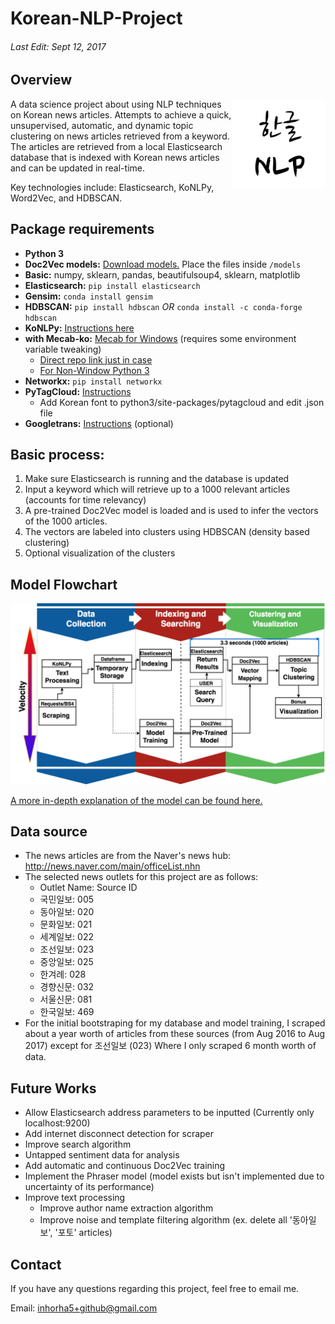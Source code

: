 # Korean-NLP-Project

###### Last Edit: Sept 12, 2017

## Overview

<img align="right" src="/Ko_NLP.png" width="150">

A data science project about using NLP techniques on Korean news articles. Attempts to achieve a quick, unsupervised, automatic, and dynamic topic clustering on news articles retrieved from a keyword. The articles are retrieved from a local Elasticsearch database that is indexed with Korean news articles and can be updated in real-time.

Key technologies include: Elasticsearch, KoNLPy, Word2Vec, and HDBSCAN.

## Package requirements
 * **Python 3**
 * **Doc2Vec models:** [Download models.](https://drive.google.com/open?id=0BzwG1B4-gvAfbTh0ZTR4Nk9GcFU) Place the files inside `/models`
 * **Basic:** numpy, sklearn, pandas, beautifulsoup4, sklearn, matplotlib
 * **Elasticsearch:** `pip install elasticsearch`
 * **Gensim:** `conda install gensim`
 * **HDBSCAN:** `pip install hdbscan` _OR_ `conda install -c conda-forge hdbscan`
 * **KoNLPy:** [Instructions here](http://konlpy.org/en/v0.4.4/install/)
 * **with Mecab-ko:** [Mecab for Windows](https://groups.google.com/d/msg/eunjeon/Dzohqj4n3QI/WytnB4oZAgAJ) (requires some environment variable tweaking)
    * [Direct repo link just in case](https://github.com/Pusnow/mecab-ko-msvc)
    * [For Non-Window Python 3](https://bitbucket.org/eunjeon/mecab-ko-dic)
 * **Networkx:** `pip install networkx`
 * **PyTagCloud:** [Instructions](https://github.com/atizo/PyTagCloud)
    * Add Korean font to python3/site-packages/pytagcloud and edit .json file
 * **Googletrans:** [Instructions](https://pypi.python.org/pypi/googletrans) (optional)

## Basic process:
 1. Make sure Elasticsearch is running and the database is updated
 1. Input a keyword which will retrieve up to a 1000 relevant articles (accounts for time relevancy)
 1. A pre-trained Doc2Vec model is loaded and is used to infer the vectors of the 1000 articles.
 1. The vectors are labeled into clusters using HDBSCAN (density based clustering)
 1. Optional visualization of the clusters

## Model Flowchart
![Model diagram](/Diagram.png)

[A more in-depth explanation of the model can be found here.](/DETAILS.md)

## Data source
 * The news articles are from the Naver's news hub: http://news.naver.com/main/officeList.nhn
 * The selected news outlets for this project are as follows:
    * Outlet Name: Source ID
    * 국민일보: 005
    * 동아일보: 020
    * 문화일보: 021
    * 세계일보: 022
    * 조선일보: 023
    * 중앙일보: 025
    * 한겨례: 028
    * 경향신문: 032
    * 서울신문: 081
    * 한국일보: 469
 * For the initial bootstraping for my database and model training, I scraped about a year worth of articles from these sources (from Aug 2016 to Aug 2017) except for 조선일보 (023) Where I only scraped 6 month worth of data.

## Future Works
 * Allow Elasticsearch address parameters to be inputted (Currently only localhost:9200)
 * Add internet disconnect detection for scraper
 * Improve search algorithm
 * Untapped sentiment data for analysis
 * Add automatic and continuous Doc2Vec training
 * Implement the Phraser model (model exists but isn't implemented due to uncertainty of its performance)
 * Improve text processing
    * Improve author name extraction algorithm
    * Improve noise and template filtering algorithm (ex. delete all '동아일보', '포토' articles)

## Contact
If you have any questions regarding this project, feel free to email me.

Email: inhorha5+github@gmail.com
